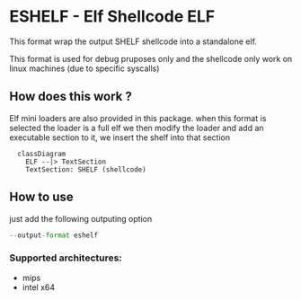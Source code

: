 # ESHELF - Elf Shellcode ELF
This format wrap the output SHELF shellcode into a standalone elf.

This format is used for debug pruposes only and the shellcode only work on linux machines (due to specific syscalls)

## How does this work ?
Elf mini loaders are also provided in this package.
when this format is selected the loader is a full elf
we then modify the loader and add an executable section to it, we insert the shelf into that section

```mermaid
  classDiagram
    ELF --|> TextSection
    TextSection: SHELF (shellcode)
```

## How to use
just add the following outputing option
```python
--output-format eshelf
```

### Supported architectures:

* mips
* intel x64